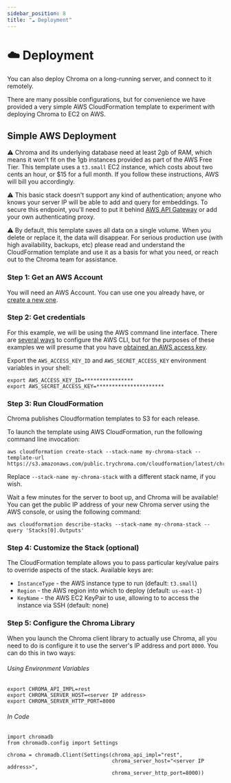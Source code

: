 ```yaml
---
sidebar_position: 8
title: "☁️ Deployment"
---
```


# ☁️ Deployment

You can also deploy Chroma on a long-running server, and connect to it
remotely.

There are many possible configurations, but for convenience we have
provided a very simple AWS CloudFormation template to experiment with
deploying Chroma to EC2 on AWS.

## Simple AWS Deployment

:warning: Chroma and its underlying database need at least 2gb of RAM,
which means it won't fit on the 1gb instances provided as part of the
AWS Free Tier. This template uses a `t3.small` EC2 instance, which
costs about two cents an hour, or $15 for a full month. If you follow these
instructions, AWS will bill you accordingly.

:warning: This basic stack doesn't support any kind of authentication;
anyone who knows your server IP will be able to add and query for
embeddings. To secure this endpoint, you'll need to put it behind
[AWS API Gateway](https://aws.amazon.com/api-gateway/) or add your own
authenticating proxy.

:warning: By default, this template saves all data on a single
volume. When you delete or replace it, the data will disappear. For
serious production use (with high availability, backups, etc) please
read and understand the CloudFormation template and use it as a basis
for what you need, or reach out to the Chroma team for assistance.



### Step 1: Get an AWS Account

You will need an AWS Account. You can use one you already have, or
[create a new one](https://aws.amazon.com).

### Step 2: Get credentials

For this example, we will be using the AWS command line
interface. There are
[several ways](https://docs.aws.amazon.com/cli/latest/userguide/getting-started-prereqs.html)
to configure the AWS CLI, but for the purposes of these examples we
will presume that you have
[obtained an AWS access key](https://docs.aws.amazon.com/IAM/latest/UserGuide/id_credentials_access-keys.html).

Export the `AWS_ACCESS_KEY_ID` and `AWS_SECRET_ACCESS_KEY` environment variables in your shell:


```
export AWS_ACCESS_KEY_ID=****************
export AWS_SECRET_ACCESS_KEY=**********************
```

### Step 3: Run CloudFormation

Chroma publishes Cloudformation templates to S3 for each release.

To launch the template using AWS CloudFormation, run the following command line invocation:

```
aws cloudformation create-stack --stack-name my-chroma-stack --template-url https://s3.amazonaws.com/public.trychroma.com/cloudformation/latest/chroma.cf.json
```

Replace `--stack-name my-chroma-stack` with a different stack name, if you wish.

Wait a few minutes for the server to boot up, and Chroma will be
available! You can get the public IP address of your new Chroma server using the AWS console, or using the following command:

```
aws cloudformation describe-stacks --stack-name my-chroma-stack --query 'Stacks[0].Outputs'
```

### Step 4: Customize the Stack (optional)

The CloudFormation template allows you to pass particular key/value
pairs to override aspects of the stack. Available keys are:

- `InstanceType` - the AWS instance type to run (default: `t3.small`)
- `Region` - the AWS region into which to deploy (default: `us-east-1`)
- `KeyName` - the AWS EC2 KeyPair to use, allowing to to access the instance via SSH (default: none)

### Step 5: Configure the Chroma Library

When you launch the Chroma client library to actually use Chroma, all
you need to do is configure it to use the server's IP address and port
`8000`. You can do this in two ways:

###### Using Environment Variables


```
export CHROMA_API_IMPL=rest
export CHROMA_SERVER_HOST=<server IP address>
export CHROMA_SERVER_HTTP_PORT=8000
```


###### In Code

```
import chromadb
from chromadb.config import Settings

chroma = chromadb.Client(Settings(chroma_api_impl="rest",
                                  chroma_server_host="<server IP address>",
                                  chroma_server_http_port=8000))
```
